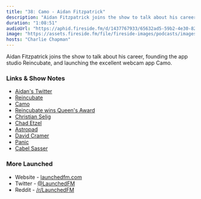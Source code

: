 ```yaml
---
title: "38: Camo - Aidan Fitzpatrick"
description: "Aidan Fitzpatrick joins the show to talk about his career, founding the app studio Reincubate, and launching the excellent webcam app Camo. "
duration: "1:08:51"
audioUrl: "https://aphid.fireside.fm/d/1437767933/65632ad5-59b2-4e30-82d1-13845dce07dd/e47184fb-1b12-463b-995d-c5ee01f961da.mp3"
image: "https://assets.fireside.fm/file/fireside-images/podcasts/images/6/65632ad5-59b2-4e30-82d1-13845dce07dd/episodes/e/e47184fb-1b12-463b-995d-c5ee01f961da/cover.jpg?v=1"
hosts: "Charlie Chapman"
---
```


<p>Aidan Fitzpatrick joins the show to talk about his career, founding the app studio Reincubate, and launching the excellent webcam app Camo. </p>

<h3>Links &amp; Show Notes</h3>

<ul>
<li><a href="https://twitter.com/afit" rel="nofollow">Aidan&#39;s Twitter</a></li>
<li><a href="https://reincubate.com" rel="nofollow">Reincubate</a></li>
<li><a href="https://reincubate.com/camo/" rel="nofollow">Camo</a></li>
<li><a href="https://reincubate.com/blog/queens-award/" rel="nofollow">Reincubate wins Queen&#39;s Award</a></li>
<li><a href="https://twitter.com/ChristianSelig" rel="nofollow">Christian Selig</a></li>
<li><a href="https://twitter.com/jazzychad" rel="nofollow">Chad Etzel</a></li>
<li><a href="https://astropad.com" rel="nofollow">Astropad</a></li>
<li><a href="https://twitter.com/zeeg" rel="nofollow">David Cramer</a></li>
<li><a href="https://panic.com" rel="nofollow">Panic</a></li>
<li><a href="https://twitter.com/cabel" rel="nofollow">Cabel Sasser</a></li>
</ul>

<h3>More Launched</h3>

<ul>
<li>Website - <a href="https://launchedfm.com" rel="nofollow">launchedfm.com</a></li>
<li>Twitter - <a href="https://twitter.com/launchedfm" rel="nofollow">@LaunchedFM</a></li>
<li>Reddit - <a href="https://www.reddit.com/r/LaunchedFM/" rel="nofollow">/r/LaunchedFM</a></li>
</ul>

